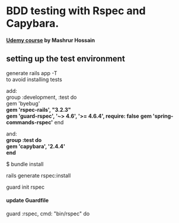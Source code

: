 <h1>BDD testing with Rspec and Capybara.</h1>
<h4><a href="https://www.udemy.com/rubyonrails-bdd-rspec-capybara/learn/#/" target="/n_blank"> Udemy course</a> by Mashrur Hossain</h4>

<h2>setting up the test environment</h2>
<p>generate rails app -T<br>
to avoid installing tests</p>

<p>add:<br>
group :development, :test do<br>
  gem 'byebug'<br>
<strong>gem 'rspec-rails', "3.2.3"</strong><br>
<strong>gem 'guard-rspec', '~> 4.6', '>= 4.6.4', require: false</strong>
<strong>gem 'spring-commands-rspec'</strong>
end</p>

<p> and:<br>
<strong>group :test do<br>
  gem 'capybara', '2.4.4'<br>
end</strong></p>

<p>$ bundle install</p>
<p>rails generate rspec:install</p>
<p>guard init rspec</p>

<h4>update Guardfile</h4>
<p>guard :rspec, cmd: "bin/rspec" do</p>
